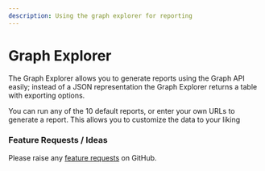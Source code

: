 ```yaml
---
description: Using the graph explorer for reporting
---
```


# Graph Explorer

The Graph Explorer allows you to generate reports using the Graph API easily; instead of a JSON representation the Graph Explorer returns a table with exporting options.

You can run any of the 10 default reports, or enter your own URLs to generate a report. This allows you to customize the data to your liking

### Feature Requests / Ideas

Please raise any [feature requests](https://github.com/KelvinTegelaar/CIPP/issues/new?assignees=\&labels=enhancement%2Cno-priority\&projects=\&template=feature.yml\&title=%5BFeature+Request%5D%3A+) on GitHub.
